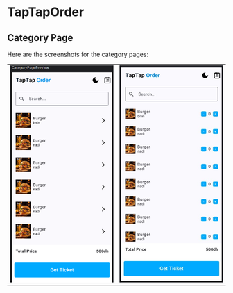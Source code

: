 # TapTapOrder

## Category Page

Here are the screenshots for the category pages:

<table>
  <tr>
    <td>
      <img src="https://github.com/0yaser0/TapTapOrder/blob/main/CategoryPage" alt="Category Page" width="250" height="500" />
    </td>
    <td>
      <img src="https://github.com/0yaser0/TapTapOrder/blob/main/MenuOfCategoryPage" alt="Menu Of Category Page" width="250" height="500" />
    </td>
  </tr>
</table>
